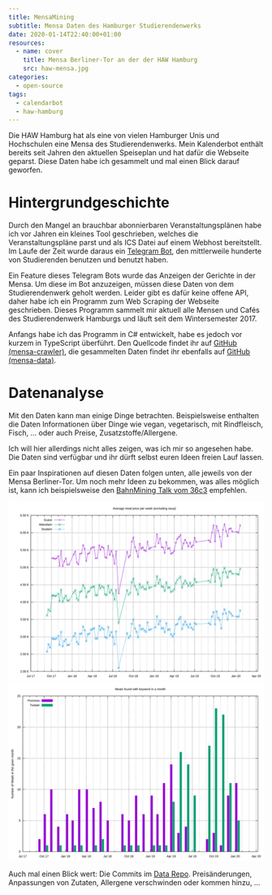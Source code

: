 ```yaml
---
title: MensaMining
subtitle: Mensa Daten des Hamburger Studierendenwerks
date: 2020-01-14T22:40:00+01:00
resources:
  - name: cover
    title: Mensa Berliner-Tor an der der HAW Hamburg
    src: haw-mensa.jpg
categories:
  - open-source
tags:
  - calendarbot
  - haw-hamburg
---
```

Die HAW Hamburg hat als eine von vielen Hamburger Unis und Hochschulen eine Mensa des Studierendenwerks.
Mein Kalenderbot enthält bereits seit Jahren den aktuellen Speiseplan und hat dafür die Webseite geparst.
Diese Daten habe ich gesammelt und mal einen Blick darauf geworfen.
<!--more-->

# Hintergrundgeschichte

Durch den Mangel an brauchbar abonnierbaren Veranstaltungsplänen habe ich vor Jahren ein kleines Tool geschrieben, welches die Veranstaltungspläne parst und als ICS Datei auf einem Webhost bereitstellt.
Im Laufe der Zeit wurde daraus ein [Telegram Bot](https://telegram.me/HAWHHCalendarBot), den mittlerweile hunderte von Studierenden benutzen und benutzt haben.

Ein Feature dieses Telegram Bots wurde das Anzeigen der Gerichte in der Mensa.
Um diese im Bot anzuzeigen, müssen diese Daten von dem Studierendenwerk geholt werden.
Leider gibt es dafür keine offene API, daher habe ich ein Programm zum Web Scraping der Webseite geschrieben.
Dieses Programm sammelt mir aktuell alle Mensen und Cafés des Studierendenwerk Hamburgs und läuft seit dem Wintersemester 2017.

Anfangs habe ich das Programm in C# entwickelt, habe es jedoch vor kurzem in TypeScript überführt.
Den Quellcode findet ihr auf [GitHub (mensa-crawler)](https://github.com/HAWHHCalendarBot/mensa-crawler), die gesammelten Daten findet ihr ebenfalls auf [GitHub (mensa-data)](https://github.com/HAWHHCalendarBot/mensa-data).

# Datenanalyse

Mit den Daten kann man einige Dinge betrachten.
Beispielsweise enthalten die Daten Informationen über Dinge wie vegan, vegetarisch, mit Rindfleisch, Fisch, … oder auch Preise, Zusatzstoffe/Allergene.

Ich will hier allerdings nicht alles zeigen, was ich mir so angesehen habe.
Die Daten sind verfügbar und ihr dürft selbst euren Ideen freien Lauf lassen.

Ein paar Inspirationen auf diesen Daten folgen unten, alle jeweils von der Mensa Berliner-Tor.
Um noch mehr Ideen zu bekommen, was alles möglich ist, kann ich beispielsweise den [BahnMining Talk vom 36c3](https://media.ccc.de/v/36c3-10652-bahnmining_-_punktlichkeit_ist_eine_zier) empfehlen.

![Average meal price per week](price.svg)
![Pommes vs Twister](pommes-twister.svg)

Auch mal einen Blick wert: Die Commits im [Data Repo](https://github.com/HAWHHCalendarBot/mensa-data/commits/master). Preisänderungen, Anpassungen von Zutaten, Allergene verschwinden oder kommen hinzu, …
